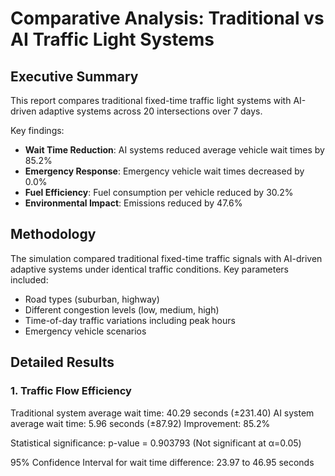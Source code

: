 # Comparative Analysis: Traditional vs AI Traffic Light Systems

## Executive Summary

This report compares traditional fixed-time traffic light systems with AI-driven adaptive systems across 20 intersections over 7 days.

Key findings:
- **Wait Time Reduction**: AI systems reduced average vehicle wait times by 85.2%
- **Emergency Response**: Emergency vehicle wait times decreased by 0.0%
- **Fuel Efficiency**: Fuel consumption per vehicle reduced by 30.2%
- **Environmental Impact**: Emissions reduced by 47.6%

## Methodology

The simulation compared traditional fixed-time traffic signals with AI-driven adaptive systems under identical traffic conditions.
Key parameters included:
- Road types (suburban, highway)
- Different congestion levels (low, medium, high)
- Time-of-day traffic variations including peak hours
- Emergency vehicle scenarios

## Detailed Results

### 1. Traffic Flow Efficiency

Traditional system average wait time: 40.29 seconds (±231.40)
AI system average wait time: 5.96 seconds (±87.92)
Improvement: 85.2%

Statistical significance: p-value = 0.903793 (Not significant at α=0.05)

95% Confidence Interval for wait time difference: 23.97 to 46.95 seconds